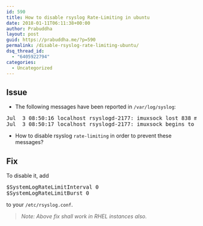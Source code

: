 ```yaml
---
id: 590
title: How to disable rsyslog Rate-Limiting in ubuntu
date: 2018-01-11T06:11:38+00:00
author: Prabuddha
layout: post
guid: https://prabuddha.me/?p=590
permalink: /disable-rsyslog-rate-limiting-ubuntu/
dsq_thread_id:
  - "6405922794"
categories:
  - Uncategorized
---
```

<section class="field_kcs_issue_txt">
<h2>Issue</h2>
<ul>
 	<li>The following messages have been reported in <code>/var/log/syslog</code>:</li>
</ul>
<div class="code-raw">
<pre>Jul  3 08:50:16 localhost rsyslogd-2177: imuxsock lost 838 messages from pid 4713 due to rate-limiting
Jul  3 08:50:17 localhost rsyslogd-2177: imuxsock begins to drop messages from pid 4713 due to rate-limiting
</pre>
</div>
<ul>
 	<li>How to disable rsyslog <code>rate-limiting</code> in order to prevent these messages?</li>
</ul>
<h2>Fix</h2>
To disable it, add
<div class="highlighter-rouge">
<pre class="highlight">$SystemLogRateLimitInterval 0
$SystemLogRateLimitBurst 0
</pre>
</div>
to your <code class="highlighter-rouge">/etc/rsyslog.conf</code>.

</section>
<blockquote><em>Note: Above fix shall work in RHEL instances also.</em></blockquote>
